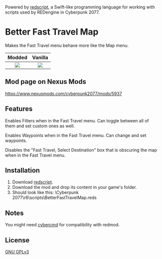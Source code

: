 Powered by [redscript](https://github.com/jac3km4/redscript), a Swift-like programming language for working with scripts used by REDengine in Cyberpunk 2077.

# Better Fast Travel Map

Makes the Fast Travel menu behave more like the Map menu.

Modded | Vanilla
:-------------------------:|:-------------------------:
![](https://staticdelivery.nexusmods.com/mods/3333/images/5937/5937-1665949743-1103803148.jpeg) | ![](https://staticdelivery.nexusmods.com/mods/3333/images/5937/5937-1665949751-671786401.jpeg)

## Mod page on Nexus Mods

https://www.nexusmods.com/cyberpunk2077/mods/5937

## Features

Enables Filters when in the Fast Travel menu. Can toggle between all of them and set custom ones as well.

Enables Waypoints when in the Fast Travel menu. Can change and set waypoints.

Disables the "Fast Travel, Select Destination" box that is obscuring the map when in the Fast Travel menu.

## Installation

1. Download [redscript](https://www.nexusmods.com/cyberpunk2077/mods/1511).
2. Download the mod and drop its content in your game's folder. 
3. Should look like this: \Cyberpunk 2077\r6\scripts\BetterFastTravelMap.reds

## Notes

You might need [cybercmd](https://www.nexusmods.com/cyberpunk2077/mods/5176) for compatibility with redmod.

## License

[GNU GPLv3](https://choosealicense.com/licenses/gpl-3.0/)